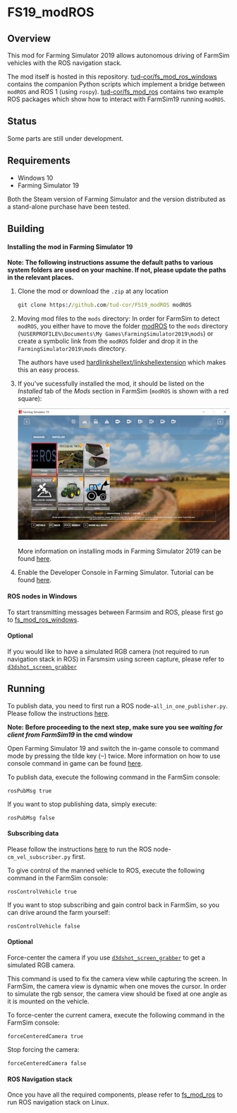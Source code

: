 # FS19_modROS

## Overview

This mod for Farming Simulator 2019 allows autonomous driving of FarmSim vehicles with the ROS navigation stack.

The mod itself is hosted in this repository.
[tud-cor/fs_mod_ros_windows](https://github.com/tud-cor/fs_mod_ros_windows) contains the companion Python scripts which implement a bridge between `modROS` and ROS 1 (using `rospy`).
[tud-cor/fs_mod_ros](https://github.com/tud-cor/fs_mod_ros) contains two example ROS packages which show how to interact with FarmSim19 running `modROS`.


## Status

Some parts are still under development.


## Requirements

* Windows 10
* Farming Simulator 19

Both the Steam version of Farming Simulator and the version distributed as a stand-alone purchase have been tested.


## Building

#### Installing the mod in Farming Simulator 19

__Note: The following instructions assume the default paths to various system folders are used on your machine. If not, please update the paths in the relevant places.__

1. Clone the mod or download the `.zip` at any location

    ```cmd
    git clone https://github.com/tud-cor/FS19_modROS modROS
    ```

2. Moving mod files to the `mods` directory: 
In order for FarmSim to detect `modROS`, you either have to move the folder [modROS](https://github.com/tud-cor/FS19_modROS) to the `mods` directory (`%USERPROFILE%\Documents\My Games\FarmingSimulator2019\mods`) or create a symbolic link from the `modROS` folder and drop it in the `FarmingSimulator2019\mods` directory.

    The authors have used [hardlinkshellext/linkshellextension](https://schinagl.priv.at/nt/hardlinkshellext/linkshellextension.html) which makes this an easy process.

3. If you've sucessfully installed the mod, it should be listed on the *Installed* tab of the *Mods* section in FarmSim (`modROS` is shown with a red square):

    ![modROS](.imgs/modROS.png)

    More information on installing mods in Farming Simulator 2019 can be found [here](http://www.farmingsimulator19mods.com/how-to-install-farming-simulator-2019-19-mods/).

4. Enable the Developer Console in Farming Simulator. Tutorial can be found [here](https://www.youtube.com/watch?v=_hYbnu6nJsQ).


#### ROS nodes in Windows
To start transmitting messages between Farmsim and ROS, please first go to [fs_mod_ros_windows](https://github.com/tud-cor/fs_mod_ros_windows). 

#### Optional
If you would like to have a simulated RGB camera (not required to run navigation stack in ROS) in Farsmsim using screen capture, please refer to [`d3dshot_screen_grabber`](https://github.com/tud-cor/d3dshot_screen_grabber) 


## Running

To publish data, you need to first run a ROS node-`all_in_one_publisher.py`. Please follow the instructions [here](https://github.com/tud-cor/fs_mod_ros_windows#publishing-data).

**Note: Before proceeding to the next step, make sure you see *waiting for client from FarmSim19* in the cmd window**


Open Farming Simulator 19 and switch the in-game console to command mode by pressing the tilde key (<kbd>~</kbd>) twice. More information on how to use console command in game can be found [here](https://wiki.nitrado.net/en/Admin_Commands_for_Farming_Simulator_19).


To publish data, execute the following command in the FarmSim console:

```
rosPubMsg true
```

If you want to stop publishing data, simply execute:

```
rosPubMsg false
```


#### Subscribing data

Please follow the instructions [here](https://github.com/tud-cor/fs_mod_ros_windows#subscribing-data) to run the ROS node- `cm_vel_subscriber.py` first.



To give control of the manned vehicle to ROS, execute the following command in the FarmSim console:

```
rosControlVehicle true
```

If you want to stop subscribing and gain control back in FarmSim, so you can drive around the farm yourself:

```
rosControlVehicle false
```

#### Optional
Force-center the camera if you use [`d3dshot_screen_grabber`](https://github.com/tud-cor/d3dshot_screen_grabber) to get a simulated RGB camera.

This command is used to fix the camera view while capturing the screen. In FarmSim, the camera view is dynamic when one moves the cursor. In order to simulate the rgb sensor, the camera view should be fixed at one angle as it is mounted on the vehicle.

To force-center the current camera, execute the following command in the FarmSim console:

```
forceCenteredCamera true
```

Stop forcing the camera:

```
forceCenteredCamera false
```

#### ROS Navigation stack
Once you have all the required components, please refer to [fs_mod_ros](https://github.com/tud-cor/fs_mod_ros) to run ROS navigation stack on Linux.
